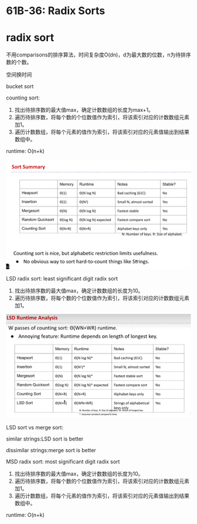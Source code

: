 # 61B-36: Radix Sorts


# radix sort
不用comparisons的排序算法，时间复杂度O(dn)，d为最大数的位数，n为待排序数的个数。

空间换时间

bucket sort

counting sort:
1. 找出待排序数的最大值max，确定计数数组的长度为max+1。
2. 遍历待排序数，将每个数的个位数值作为索引，将该索引对应的计数数组元素加1。
3. 遍历计数数组，将每个元素的值作为索引，将该索引对应的元素值输出到结果数组中。

runtime: O(n+k)

![time](image.png)


LSD radix sort: least significant digit radix sort 
1. 找出待排序数的最大值max，确定计数数组的长度为10。
2. 遍历待排序数，将每个数的个位数值作为索引，将该索引对应的计数数组元素加1。

![trty](1.png)


LSD sort vs merge sort:

similar strings:LSD sort is better

dissimilar strings:merge sort is better

MSD radix sort: most significant digit radix sort 
1. 找出待排序数的最大值max，确定计数数组的长度为10。
2. 遍历待排序数，将每个数的个位数值作为索引，将该索引对应的计数数组元素加1。
3. 遍历计数数组，将每个元素的值作为索引，将该索引对应的元素值输出到结果数组中。

runtime: O(n+k)
